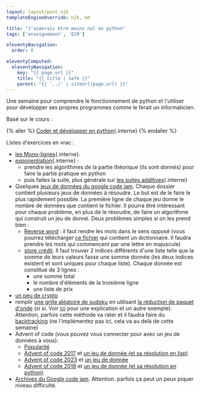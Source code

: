 ```yaml
---
layout: layout/post.njk
templateEngineOverride: njk, md

title: "J'aimerais être moins nul en python"
tags: ['enseignement', 'ECM']

eleventyNavigation:
  order: 0

eleventyComputed:
  eleventyNavigation:
    key: "{{ page.url }}"
    title: "{{ title | safe }}"
    parent: "{{ '../' | siteUrl(page.url) }}"
---
```


Une semaine pour comprendre le fonctionnement de python et l'utiliser pour développer ses propres programmes comme le ferait un informaticien.

<!-- TBD 

Utiliser : <https://pythonds.linogaliana.fr/> ?
refaire python du début.
1. interpréteur en ligne
2. spyder
3. code + interpréteur (vscode)
4. structure et petits programmes de code (pas d'algo)
5. variables, objets.
6. tests
7. finir sur débogueur -->

Basé sur le cours :

{% aller %}
[Coder et développer en python](/cours/coder-et-développer){.interne}
{% endaller %}

Listes d'exercices en vrac :

- [les Mono-lignes](monolignes-élèves.pdf){.interne}.
- [exponentiation](/cours/algorithmie/projet-exponentiation/){.interne} :
  - prendre les algorithmes de la partie théorique (ils sont donnés) pour faire la partie pratique en python
  - puis faites la suite, plus générale sur [les suites additives](/cours_informatique/cours/algorithmie/projet-suite-additive/){.interne}
- Quelques [jeux de données du google code jam](https://github.com/lovebeckdy/google-code-jam/tree/master). Chaque dossier contient plusieurs jeux de données à résoudre. Le but est de le faire le plus rapidement possible. La première ligne de chaque jeu donne le nombre de données que contient le fichier. Il pourra être intéressant pour chaque problème, en plus de le résoudre, de faire un algorithme qui construit un jeu de donné. Deux problèmes simples si on les prend bien :
  - [Reverse word](https://github.com/lovebeckdy/google-code-jam/tree/master/reverse_words) : il faut rendre les mots dans le sens opposé (vous pourrez télécharger [ce fichier](https://raw.githubusercontent.com/hbenbel/French-Dictionary/master/dictionary/dictionary.csv) qui contient un dictionnaire. Il faudra prendre les mots qui commencent par une lettre en majuscule)
  - [store crédit](https://github.com/lovebeckdy/google-code-jam/tree/master/store_credit). Il faut trouver 2 indices différents d'une liste telle que la somme de leurs valeurs fasse une somme donnée (les deux indices existent et sont uniques pour chaque liste). Chaque donnée est constitué de 3 lignes :
    - une somme total
    - le nombre d'éléments de la troisième ligne
    - une liste de prix
- [un peu de crypto](support_eleves_cours_6.pdf)
- remplir [une grille aléatoire de sudoku](https://www.youtube.com/watch?v=2SuvO4Gi7uY) en utilisant [la réduction de paquet d'onde](https://fr.wikipedia.org/wiki/R%C3%A9duction_du_paquet_d'onde) (si si. Voir [ici](https://robertheaton.com/2018/12/17/wavefunction-collapse-algorithm/) pour une explication et un autre exemple). Attention, parfois cette méthode va rater et il faudra faire du [backtracking](https://fr.wikipedia.org/wiki/Retour_sur_trace) (ne l'implémentez pas ici, cela va au delà de cette semaine)
- Advent of code (vous pouvez vous connecter pour avec un jeu de données à vous):
  - [Popularité](https://jeroenheijmans.github.io/advent-of-code-surveys/)
  - [Advent of code 2017](https://adventofcode.com/2017) et [un jeu de donnée (et sa résolution en lisp)](https://github.com/gabrielelana/advent-of-code-2017)
  - [Advent of code 2023](https://adventofcode.com/2023) et [un jeu de donnée](https://github.com/dcastil/advent-of-code-2023/tree/main/data/examples)
  - [Advent of code 2019](https://adventofcode.com/2017) et [un jeu de donnée (et sa résolution en python)](https://github.com/jeroenheijmans/advent-of-code-2019)
- [Archives du Google code jam](https://zibada.guru/gcj/). Attention. parfois ça peut un peux piquer niveau difficulté.
